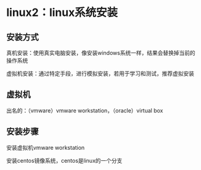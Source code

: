 # linux2：linux系统安装



## 安装方式

真机安装：使用真实电脑安装，像安装windows系统一样，结果会替换掉当前的操作系统

虚拟机安装：通过特定手段，进行模拟安装，若用于学习和测试，推荐虚拟安装



## 虚拟机

出名的：（vmware）vmware workstation，（oracle）virtual box



## 安装步骤

安装虚拟机vmware workstation

安装centos镜像系统，centos是linux的一个分支



